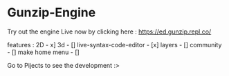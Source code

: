 # Gunzip-Engine
Try out the engine Live now by clicking here : https://ed.gunzip.repl.co/

features : 
2D - x]
3d - []
live-syntax-code-editor - [x]
layers - []
community - []
make home menu - []

Go to Pijects to see the development :>
